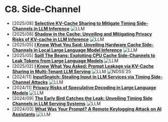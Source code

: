 # C8. Side-Channel
- [2025/08] **[Selective KV-Cache Sharing to Mitigate Timing Side-Channels in LLM Inference](https://arxiv.org/abs/2508.08438)** ![LLM](https://img.shields.io/badge/LLM-589cf4)
- [2025/08] **[Shadow in the Cache: Unveiling and Mitigating Privacy Risks of KV-cache in LLM Inference](https://arxiv.org/abs/2508.09442)** ![LLM](https://img.shields.io/badge/LLM-589cf4)
- [2025/05] **[I Know What You Said: Unveiling Hardware Cache Side-Channels in Local Large Language Model Inference](https://arxiv.org/abs/2505.06738)** ![LLM](https://img.shields.io/badge/LLM-589cf4)
- [2025/05] **[Spill The Beans: Exploiting CPU Cache Side-Channels to Leak Tokens from Large Language Models](https://arxiv.org/abs/2505.00817)** ![LLM](https://img.shields.io/badge/LLM-589cf4)
- [2025/02] **[I Know What You Asked: Prompt Leakage via KV-Cache Sharing in Multi-Tenant LLM Serving](https://www.ndss-symposium.org/ndss-paper/i-know-what-you-asked-prompt-leakage-via-kv-cache-sharing-in-multi-tenant-llm-serving/)** ![LLM](https://img.shields.io/badge/LLM-589cf4) ![NDSS'25](https://img.shields.io/badge/NDSS'25-f1b800)
- [2024/11] **[InputSnatch: Stealing Input in LLM Services via Timing Side-Channel Attacks](https://arxiv.org/abs/2411.18191)** ![LLM](https://img.shields.io/badge/LLM-589cf4)
- [2024/11] **[Privacy Risks of Speculative Decoding in Large Language Models](https://arxiv.org/abs/2411.01076)** ![LLM](https://img.shields.io/badge/LLM-589cf4)
- [2024/09] **[The Early Bird Catches the Leak: Unveiling Timing Side Channels in LLM Serving Systems](https://arxiv.org/abs/2409.20002)** ![LLM](https://img.shields.io/badge/LLM-589cf4)
- [2024/03] **[What Was Your Prompt? A Remote Keylogging Attack on AI Assistants](https://arxiv.org/abs/2403.09751)** ![LLM](https://img.shields.io/badge/LLM-589cf4)
